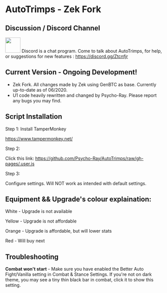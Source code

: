 # AutoTrimps - Zek Fork

## Discussion / Discord Channel
<a href="https://discord.gg/Ztcnfjr"><img src="https://png.icons8.com/color/180/discord-new-logo.png" width=48></a>
Discord is a chat program. Come to talk about AutoTrimps, for help, or suggestions for new features : https://discord.gg/Ztcnfjr

## Current Version - Ongoing Development!
- Zek Fork. All changes made by Zek using GenBTC as base. Currently up-to-date as of 06/2020.
- U1 code heavily rewritten and changed by Psycho-Ray. Please report any bugs you may find.

## Script Installation

Step 1: Install TamperMonkey

https://www.tampermonkey.net/

Step 2: 

Click this link: https://github.com/Psycho-Ray/AutoTrimps/raw/gh-pages/.user.js

Step 3: 

Configure settings. Will NOT work as intended with default settings. 

## Equipment && Upgrade's colour explaination:

White - Upgrade is not available

Yellow - Upgrade is not affordable

Orange - Upgrade is affordable, but will lower stats

Red - Will buy next

## Troubleshooting

**Combat won't start** - Make sure you have enabled the Better Auto Fight/Vanilla setting in Combat & Stance Settings. If you're not on dark theme, you may see a tiny thin black bar in combat, click it to show this setting.
